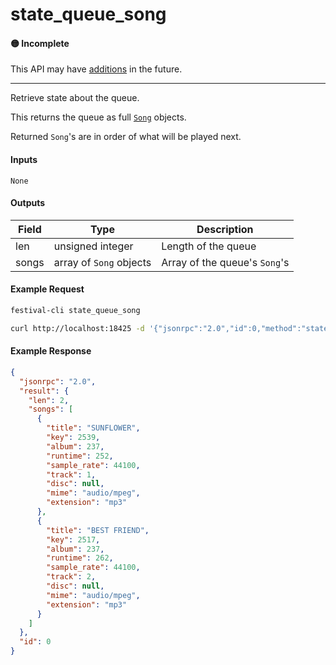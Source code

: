 # state_queue_song

#### 🟡 Incomplete
This API may have [additions](/api-stability/marker.md) in the future.

---

Retrieve state about the queue.

This returns the queue as full [`Song`](/common-objects/song.md) objects.

Returned `Song`'s are in order of what will be played next.

#### Inputs

`None`

#### Outputs

| Field | Type                    | Description |
|-------|-------------------------|-------------|
| len   | unsigned integer        | Length of the queue
| songs | array of `Song` objects | Array of the queue's `Song`'s

#### Example Request
```bash
festival-cli state_queue_song
```
```bash
curl http://localhost:18425 -d '{"jsonrpc":"2.0","id":0,"method":"state_queue_song"}'
```

#### Example Response
```json
{
  "jsonrpc": "2.0",
  "result": {
    "len": 2,
    "songs": [
      {
        "title": "SUNFLOWER",
        "key": 2539,
        "album": 237,
        "runtime": 252,
        "sample_rate": 44100,
        "track": 1,
        "disc": null,
        "mime": "audio/mpeg",
        "extension": "mp3"
      },
      {
        "title": "BEST FRIEND",
        "key": 2517,
        "album": 237,
        "runtime": 262,
        "sample_rate": 44100,
        "track": 2,
        "disc": null,
        "mime": "audio/mpeg",
        "extension": "mp3"
      }
    ]
  },
  "id": 0
}
```

